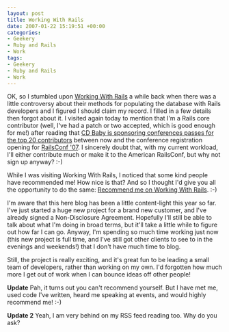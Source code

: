 ```yaml
---
layout: post
title: Working With Rails
date: 2007-01-22 15:19:51 +00:00
categories:
- Geekery
- Ruby and Rails
- Work
tags:
- Geekery
- Ruby and Rails
- Work
---
```

OK, so I stumbled upon [Working With Rails](http://workingwithrails.com/) a while back when there was a little controversy about their methods for populating the database with Rails developers and I figured I should claim my record.  I filled in a few details then forgot about it.  I visited again today to mention that I'm a Rails core contributor (well, I've had a patch or two accepted, which is good enough for me!) after reading that [CD Baby is sponsoring conferences passes for the top 20 contributors](http://weblog.rubyonrails.com/2007/1/8/hackfest-2007-and-cdbaby-sprint) between now and the conference registration opening for [RailsConf '07](http://conferences.oreillynet.com/rails/).  I sincerely doubt that, with my current workload, I'll either contribute much or make it to the American RailsConf, but why not sign up anyway? :-)

While I was visiting Working With Rails, I noticed that some kind people have recommended me!  How nice is that?  And so I thought I'd give you all the opportunity to do the same: [Recommend me on Working With Rails](http://workingwithrails.com/recommendation/new/person/5135-graeme-mathieson). :-)

I'm aware that this here blog has been a little content-light this year so far.  I've just started a huge new project for a brand new customer, and I've already signed a Non-Disclosure Agreement.  Hopefully I'll still be able to talk about what I'm doing in broad terms, but it'll take a little while to figure out how far I can go.  Anyway, I'm spending so much time working just now (this new project is full time, and I've still got other clients to see to in the evenings and weekends!) that I don't have much time to blog.

Still, the project is really exciting, and it's great fun to be leading a small team of developers, rather than working on my own.  I'd forgotten how much more I get out of work when I can bounce ideas off other people!

**Update** Pah, it turns out you can't recommend yourself.  But I have met me, used code I've written, heard me speaking at events, and would highly recommend me! :-)

**Update 2** Yeah, I am very behind on my RSS feed reading too.  Why do you ask?
